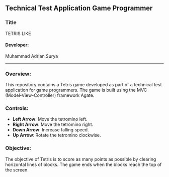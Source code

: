 ## Technical Test Application Game Programmer

### Title
TETRIS LIKE

#### Developer:
Muhammad Adrian Surya

---

### Overview:

This repository contains a Tetris game developed as part of a technical test application for game programmers. The game is built using the MVC (Model-View-Controller) framework Agate.

### Controls:

- **Left Arrow**: Move the tetromino left.
- **Right Arrow**: Move the tetromino right.
- **Down Arrow**: Increase falling speed.
- **Up Arrow**: Rotate the tetromino clockwise.

### Objective:

The objective of Tetris is to score as many points as possible by clearing horizontal lines of blocks. The game ends when the blocks reach the top of the screen.
